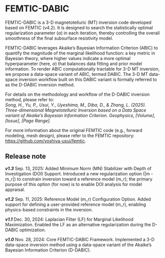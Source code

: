 # FEMTIC-DABIC
FEMTIC-DABIC is a 3-D magnetotelluric (MT) inversion code developed based on FEMTIC (v4.2). It is designed to search the statistically optimal regularization parameter (*α*) in each iteration, thereby controlling the overall smoothness of the final subsurface resistivity model.

FEMTIC-DABIC leverages Akaike’s Bayesian Information Criterion (ABIC) to quantify the magnitude of the marginal likelihood function: a key metric in Bayesian theory, where higher values indicate a more optimal hyperparameter (here, *α*) that balances data fitting and prior model information. To render ABIC computationally tractable for 3-D MT inversion, we propose a data-space variant of ABIC, termed DABIC. The 3-D MT data-space inversion workflow built on this DABIC variant is formally referred to as the D-DABIC inversion method.

For details on the methodology and workflow of the D-DABIC inversion method, please refer to:\
*Song, H., Yu, P., Usui, Y., Uyeshima, M., Diba, D., & Zhang, L. (2025). Three-dimensional Magnetotelluric Inversion based on a Data Space variant of Akaike’s Bayesian Information Criterion. Geophysics, [Volume], [Issue], [Page Range].*

For more information about the original FEMTIC code (e.g., forward modeling, mesh design), please refer to the FEMTIC repository: https://github.com/yoshiya-usui/femtic.


## Release note

***v1.3*** Sep. 13, 2025: Added Minimum Norm (MN) Stabilizer with Depth of Investigation (DOI) Support. Introduced a new regularization option (|m - m_r|) to constrain inversion toward a reference model (m_r); the primary purpose of this option (for now) is to enable DOI analysis for model appraisal.

***v1.2*** Sep. 11, 2025: Reference Model (m_r) Configuration Option. Added support for defining a user-provided reference model (m_r), enabling physics-based constraints in the inversion.

***v1.1*** Dec. 30, 2024: Laplacian Filter (LF) for Marginal Likelihood Maximization. Enabled the LF as an alternative regularization during the D-DABIC optimization.

***v1.0*** Nov. 28, 2024: Core FEMTIC-DABIC Framework. Implemented a 3-D data-space inversion method using a data-space variant of the Akaike’s Bayesian Information Criterion (D-DABIC).
